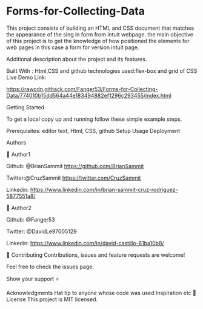 # Forms-for-Collecting-Data
This project consists of building an HTML and CSS document that matches the appearance of the sing in form from  intuit webpage. the main objective of this project is to get the knowledge of how positioned the elements for web pages in this case a form for version intuit page.

Additional description about the project and its features.

Built With : Html,CSS and github technologies used:flex-box and grid of CSS Live Demo Link:

https://rawcdn.githack.com/Fanger53/Forms-for-Collecting-Data/774010b15dd564a44e183494882ef1296c293455/index.html

Getting Started

To get a local copy up and running follow these simple example steps.

Prerequisites: editor text, Html, CSS, github Setup Usage Deployment

Authors

👤 Author1

Github: @BrianSammit https://github.com/BrianSammit

Twitter:@CruzSammit https://twitter.com/CruzSammit

Linkedin: https://www.linkedin.com/in/brian-sammit-cruz-rodriguez-5877551a8/

👤 Author2

Github: @Fanger53

Twitter: @DavidLe97005129

Linkedin: https://www.linkedin.com/in/david-castillo-61ba10b8/

🤝 Contributing Contributions, issues and feature requests are welcome!

Feel free to check the issues page.

Show your support ⭐️

Acknowledgments Hat tip to anyone whose code was used Inspiration etc 📝 License This project is MIT licensed.
